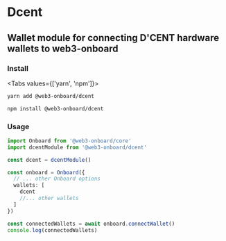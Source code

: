 # Dcent

## Wallet module for connecting D'CENT hardware wallets to web3-onboard

### Install

<Tabs values={['yarn', 'npm']}>
<TabPanel value="yarn">

```sh copy
yarn add @web3-onboard/dcent
```

  </TabPanel>
  <TabPanel value="npm">

```sh copy
npm install @web3-onboard/dcent
```

  </TabPanel>
</Tabs>

### Usage

```typescript
import Onboard from '@web3-onboard/core'
import dcentModule from '@web3-onboard/dcent'

const dcent = dcentModule()

const onboard = Onboard({
  // ... other Onboard options
  wallets: [
    dcent
    //... other wallets
  ]
})

const connectedWallets = await onboard.connectWallet()
console.log(connectedWallets)
```
